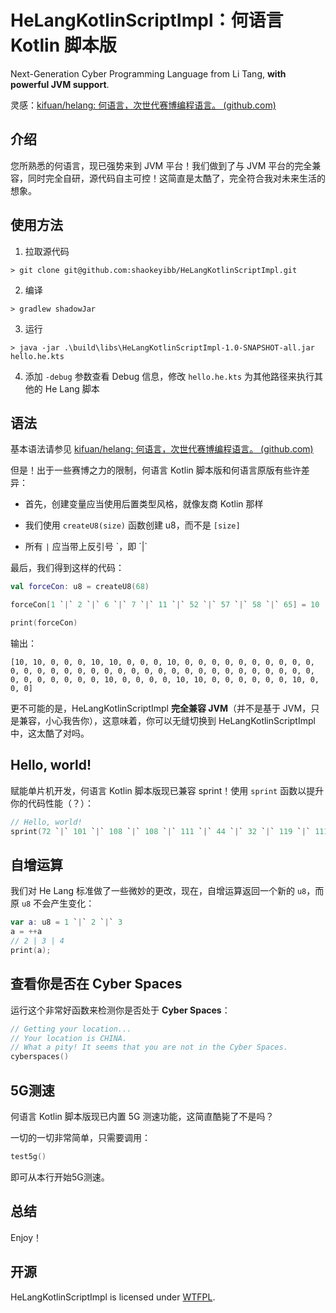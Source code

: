 # HeLangKotlinScriptImpl：何语言 Kotlin 脚本版

Next-Generation Cyber Programming Language from Li Tang, **with powerful JVM support**.

灵感：[kifuan/helang: 何语言，次世代赛博编程语言。 (github.com)](https://github.com/kifuan/helang)

## 介绍

您所熟悉的何语言，现已强势来到 JVM 平台！我们做到了与 JVM 平台的完全兼容，同时完全自研，源代码自主可控！这简直是太酷了，完全符合我对未来生活的想象。

## 使用方法

1. 拉取源代码

```shell
> git clone git@github.com:shaokeyibb/HeLangKotlinScriptImpl.git
```

2. 编译

```shell
> gradlew shadowJar
```

3. 运行

```shell
> java -jar .\build\libs\HeLangKotlinScriptImpl-1.0-SNAPSHOT-all.jar hello.he.kts
```

4. 添加 `-debug` 参数查看 Debug 信息，修改 `hello.he.kts` 为其他路径来执行其他的 He Lang 脚本

## 语法

基本语法请参见 [kifuan/helang: 何语言，次世代赛博编程语言。 (github.com)](https://github.com/kifuan/helang)

但是！出于一些赛博之力的限制，何语言 Kotlin 脚本版和何语言原版有些许差异：

- 首先，创建变量应当使用后置类型风格，就像友商 Kotlin 那样

- 我们使用 `createU8(size)` 函数创建 u8，而不是 `[size]`
- 所有 `|` 应当带上反引号 \`，即 \`|\`

最后，我们得到这样的代码：

```kotlin
val forceCon: u8 = createU8(68)

forceCon[1 `|` 2 `|` 6 `|` 7 `|` 11 `|` 52 `|` 57 `|` 58 `|` 65] = 10

print(forceCon)
```

输出：

```
[10, 10, 0, 0, 0, 10, 10, 0, 0, 0, 10, 0, 0, 0, 0, 0, 0, 0, 0, 0, 0, 0, 0, 0, 0, 0, 0, 0, 0, 0, 0, 0, 0, 0, 0, 0, 0, 0, 0, 0, 0, 0, 0, 0, 0, 0, 0, 0, 0, 0, 0, 10, 0, 0, 0, 0, 10, 10, 0, 0, 0, 0, 0, 0, 10, 0, 0, 0]
```

更不可能的是，HeLangKotlinScriptImpl **完全兼容 JVM**（并不是基于 JVM，只是兼容，小心我告你），这意味着，你可以无缝切换到 HeLangKotlinScriptImpl 中，这太酷了对吗。

## Hello, world!

赋能单片机开发，何语言 Kotlin 脚本版现已兼容 sprint！使用 `sprint` 函数以提升你的代码性能（？）：

```kotlin
// Hello, world!
sprint(72 `|` 101 `|` 108 `|` 108 `|` 111 `|` 44 `|` 32 `|` 119 `|` 111 `|` 114 `|` 108 `|` 100 `|` 33)
```

## 自增运算

我们对 He Lang 标准做了一些微妙的更改，现在，自增运算返回一个新的 `u8`，而原 `u8` 不会产生变化：

```kotlin
var a: u8 = 1 `|` 2 `|` 3
a = ++a
// 2 | 3 | 4
print(a);
```

## 查看你是否在 Cyber Spaces

运行这个非常好函数来检测你是否处于 **Cyber Spaces**：

```kotlin
// Getting your location...
// Your location is CHINA.
// What a pity! It seems that you are not in the Cyber Spaces.
cyberspaces()
```

## 5G测速

何语言 Kotlin 脚本版现已内置 5G 测速功能，这简直酷毙了不是吗？

一切的一切非常简单，只需要调用：

```kotlin
test5g()
```

即可从本行开始5G测速。

## 总结

Enjoy！

## 开源

HeLangKotlinScriptImpl is licensed under [WTFPL](LICENSE).